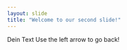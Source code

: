 ```yaml
---
layout: slide
title: "Welcome to our second slide!"
---
```

Dein Text
Use the left arrow to go back!
